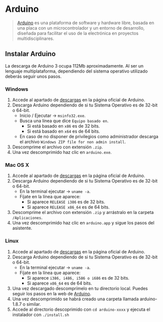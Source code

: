 # Arduino

> [Arduino][1] es una plataforma de software y hardware libre, basada en una placa con un microcontrolador y un entorno de desarrollo, diseñada para facilitar el uso de la electrónica en proyectos multidisciplinares.


## Instalar Arduino

La descarga de Arduino 3 ocupa 112Mb aproximadamente. Al ser un lenguaje multiplataforma, dependiendo del sistema operativo utilizado deberás seguir unos pasos.


### Windows

1. Accede al apartado de [descargas][2] en la página oficial de Arduino.
2. Descarga Arduino dependiendo de si tu Sistema Operativo es de 32-bit o 64-bit.
    - Inicio / Ejecutar -> ``msinfo32.exe``.
    - Busca una línea que dice ``Equipo basado en``.
        - Si está basado en ``x86`` es de 32 bits.
        - Si está basado en ``x64`` es de 64 bits.
    - En caso de no disponer de privilegios como administrador descarga el archivo ``Windows ZIP file for non admin install``.
3. Descomprime el archivo con extensión ``.zip``.
4. Una vez descomprimido haz clic en ``arduino.exe``.


### Mac OS X

1. Accede al apartado de [descargas][2] en la página oficial de Arduino.
2. Descarga Arduino dependiendo de si tu Sistema Operativo es de 32-bit o 64-bit.
    - En la terminal ejecutar -> ``uname -a``.
    - Fíjate en la línea que aparece:
        - Si aparece ``RELEASE i386`` es de 32 bits.
        - Si aparece ``RELEASE x86_64`` es de 64 bits.
3. Descomprime el archivo con extensión ``.zip`` y arrástralo en la carpeta ``/Aplicaciones``.
4. Una vez descomprimido haz clic en ``arduino.app`` y sigue los pasos del asistente.


### Linux

1. Accede al apartado de [descargas][2] en la página oficial de Arduino.
2. Descarga Arduino dependiendo de si tu Sistema Operativo es de 32-bit o 64-bit.
    - En la terminal ejecutar -> ``uname -a``.
    - Fíjate en la línea que aparece:
        - Si aparece ``i386, i486, i586 o i686`` es de 32 bits.
        - Si aparece ``x86_64`` es de 64 bits.
3. Una vez descargado descomprímelo en tu directorio local. Puedes seguir los pasos en la web de [Arduino][3].
4. Una vez descomprimido se habrá creado una carpeta llamada arduino-1.8.7 o similar. 
5. Accede al directorio descoprimido con ``cd arduino-xxxx`` y ejecuta el instalador con ``./install.sh``



[1]: https://www.arduino.cc/
[2]: https://www.arduino.cc/en/Main/Software
[3]: https://www.arduino.cc/en/Guide/Linux/
